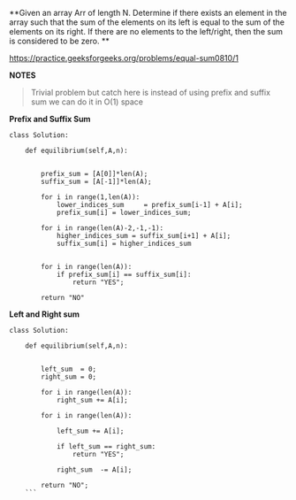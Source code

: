 **Given an array Arr of length N. Determine if there exists an element in the array such that the sum of the elements on its left is equal to the sum of the elements on its right. If there are no elements to the left/right, then the sum is considered to be zero. **

https://practice.geeksforgeeks.org/problems/equal-sum0810/1 

**NOTES**

> Trivial problem but catch here is instead of using prefix and suffix sum we can do it in O(1) space

**Prefix and Suffix Sum**
``` 
class Solution:

    def equilibrium(self,A,n): 
        

        prefix_sum = [A[0]]*len(A);
        suffix_sum = [A[-1]]*len(A);

        for i in range(1,len(A)):
            lower_indices_sum     = prefix_sum[i-1] + A[i];
            prefix_sum[i] = lower_indices_sum;

        for i in range(len(A)-2,-1,-1):
            higher_indices_sum = suffix_sum[i+1] + A[i];
            suffix_sum[i] = higher_indices_sum


        for i in range(len(A)):
            if prefix_sum[i] == suffix_sum[i]:
                return "YES";
        
        return "NO"
```        

**Left and Right sum**
```
class Solution:

	def equilibrium(self,A,n): 
        

        left_sum  = 0;
        right_sum = 0;

        for i in range(len(A)):
            right_sum += A[i];
        
        for i in range(len(A)):

            left_sum += A[i];
            
            if left_sum == right_sum:
                return "YES";
                
            right_sum  -= A[i];

        return "NO";
    ```

